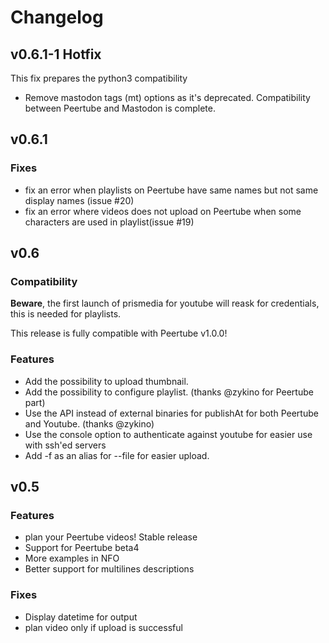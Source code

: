 # Changelog

## v0.6.1-1 Hotfix
This fix prepares the python3 compatibility

 - Remove mastodon tags (mt) options as it's deprecated. Compatibility between Peertube and Mastodon is complete.

## v0.6.1

### Fixes
 - fix an error when playlists on Peertube have same names but not same display names (issue #20)
 - fix an error where videos does not upload on Peertube when some characters are used in playlist(issue #19)

## v0.6

### Compatibility ###
**Beware**, the first launch of prismedia for youtube will reask for credentials, this is needed for playlists.

This release is fully compatible with Peertube v1.0.0!

### Features
 - Add the possibility to upload thumbnail.
 - Add the possibility to configure playlist. (thanks @zykino for Peertube part)
 - Use the API instead of external binaries for publishAt for both Peertube and Youtube. (thanks @zykino)
 - Use the console option to authenticate against youtube for easier use with ssh'ed servers
 - Add -f as an alias for --file for easier upload.

## v0.5

### Features
 - plan your Peertube videos! Stable release
 - Support for Peertube beta4
 - More examples in NFO
 - Better support for multilines descriptions

### Fixes
 - Display datetime for output
 - plan video only if upload is successful